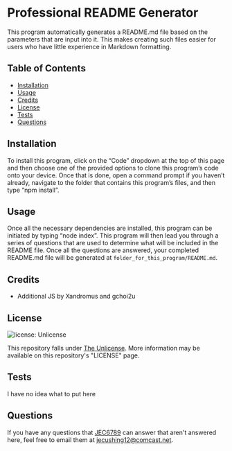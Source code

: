 # Professional README Generator

This program automatically generates a README.md file based on the parameters that are input into it. This makes creating such files easier for users who have little experience in Markdown formatting.

## Table of Contents

- [Installation](#installation)
- [Usage](#usage)
- [Credits](#credits)
- [License](#license)
- [Tests](#tests)
- [Questions](#questions)

## Installation

To install this program, click on the “Code” dropdown at the top of this page and then choose one of the provided options to clone this program’s code onto your device. Once that is done, open a command prompt if you haven’t already, navigate to the folder that contains this program’s files, and then type “npm install”.

## Usage

Once all the necessary dependencies are installed, this program can be initiated by typing “node index”. This program will then lead you through a series of questions that are used to determine what will be included in the README file. Once all the questions are answered, your completed README.md file will be generated at `folder_for_this_program/README.md`.

## Credits

* Additional JS by Xandromus and gchoi2u

## License
![license: Unlicense](https://img.shields.io/badge/license-Unlicense-green)

This repository falls under [The Unlicense](https://unlicense.org/). More information may be available on this repository's "LICENSE" page.

## Tests

I have no idea what to put here

## Questions

If you have any questions that [JEC6789](https://github.com/JEC6789) can answer that aren't answered here, feel free to email them at [jecushing12@comcast.net](mailto:jecushing12@comcast.net).